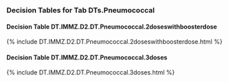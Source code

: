 ### Decision Tables for Tab  DTs.Pneumococcal
#### Decision Table DT.IMMZ.D2.DT.Pneumococcal.2doseswithboosterdose
{% include DT.IMMZ.D2.DT.Pneumococcal.2doseswithboosterdose.html %}
#### Decision Table DT.IMMZ.D2.DT.Pneumococcal.3doses
{% include DT.IMMZ.D2.DT.Pneumococcal.3doses.html %}

